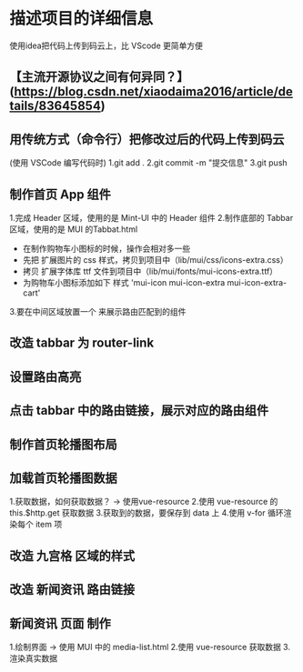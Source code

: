 <!-- 告诉项目的一些相关信息 -->
# 描述项目的详细信息

使用idea把代码上传到码云上，比 VScode 更简单方便
## 【主流开源协议之间有何异同？】(https://blog.csdn.net/xiaodaima2016/article/details/83645854)

## 用传统方式（命令行）把修改过后的代码上传到码云
(使用 VSCode 编写代码时)
1.git add .
2.git commit -m "提交信息"
3.git push


## 制作首页 App 组件
1.完成 Header 区域，使用的是 Mint-UI 中的 Header 组件
2.制作底部的 Tabbar 区域，使用的是 MUI 的Tabbat.html
  + 在制作购物车小图标的时候，操作会相对多一些
  + 先把 扩展图片的 css 样式，拷贝到项目中（lib/mui/css/icons-extra.css）
  + 拷贝 扩展字体库 ttf 文件到项目中（lib/mui/fonts/mui-icons-extra.ttf）
  + 为购物车小图标添加如下 样式 'mui-icon mui-icon-extra mui-icon-extra-cart'

3.要在中间区域放置一个 <router-view> 来展示路由匹配到的组件

## 改造 tabbar 为 router-link


## 设置路由高亮


## 点击 tabbar 中的路由链接，展示对应的路由组件

## 制作首页轮播图布局

## 加载首页轮播图数据
1.获取数据，如何获取数据？ -> 使用vue-resource
2.使用 vue-resource 的 this.$http.get 获取数据
3.获取到的数据，要保存到 data 上
4.使用 v-for 循环渲染每个 item 项

## 改造 九宫格 区域的样式

## 改造 新闻资讯 路由链接

## 新闻资讯 页面 制作
1.绘制界面 -> 使用 MUI 中的 media-list.html
2.使用 vue-resource 获取数据
3.渲染真实数据